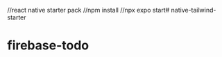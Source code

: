 //react native starter pack
//npm install
//npx expo start# native-tailwind-starter
# firebase-todo
